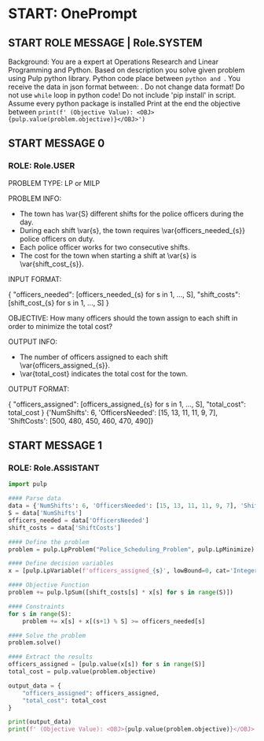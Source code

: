 # START: OnePrompt 
## START ROLE MESSAGE | Role.SYSTEM 
Background: You are a expert at Operations Research and Linear Programming and Python. Based on description you solve given problem using Pulp python library. Python code place between ```python and ```. You receive the data in json format between: <DATA></DATA>. Do not change data format! Do not use `while` loop in python code! Do not include 'pip install' in script. Assume every python package is installed Print at the end the objective between <OBJ></OBJ> `print(f' (Objective Value): <OBJ>{pulp.value(problem.objective)}</OBJ>')`  
## START MESSAGE 0 
### ROLE: Role.USER
<DESCRIPTION>
PROBLEM TYPE: LP or MILP

PROBLEM INFO:

- The town has \var{S} different shifts for the police officers during the day.
- During each shift \var{s}, the town requires \var{officers_needed_{s}} police officers on duty.
- Each police officer works for two consecutive shifts.
- The cost for the town when starting a shift at \var{s} is \var{shift_cost_{s}}.

INPUT FORMAT: 

{
    "officers_needed": [officers_needed_{s} for s in 1, ..., S],
    "shift_costs": [shift_cost_{s} for s in 1, ..., S]
}

OBJECTIVE: How many officers should the town assign to each shift in order to minimize the total cost?

OUTPUT INFO:

- The number of officers assigned to each shift \var{officers_assigned_{s}}.
- \var{total_cost} indicates the total cost for the town.

OUTPUT FORMAT:

{
    "officers_assigned": [officers_assigned_{s} for s in 1, ..., S],
    "total_cost": total_cost
}
</DESCRIPTION>
<DATA>
{'NumShifts': 6, 'OfficersNeeded': [15, 13, 11, 11, 9, 7], 'ShiftCosts': [500, 480, 450, 460, 470, 490]}</DATA>


## START MESSAGE 1 
### ROLE: Role.ASSISTANT
```python
import pulp

#### Parse data
data = {'NumShifts': 6, 'OfficersNeeded': [15, 13, 11, 11, 9, 7], 'ShiftCosts': [500, 480, 450, 460, 470, 490]}
S = data['NumShifts']
officers_needed = data['OfficersNeeded']
shift_costs = data['ShiftCosts']

#### Define the problem
problem = pulp.LpProblem("Police_Scheduling_Problem", pulp.LpMinimize)

#### Define decision variables
x = [pulp.LpVariable(f'officers_assigned_{s}', lowBound=0, cat='Integer') for s in range(S)]

#### Objective Function
problem += pulp.lpSum([shift_costs[s] * x[s] for s in range(S)])

#### Constraints
for s in range(S):
    problem += x[s] + x[(s+1) % S] >= officers_needed[s]

#### Solve the problem
problem.solve()

#### Extract the results
officers_assigned = [pulp.value(x[s]) for s in range(S)]
total_cost = pulp.value(problem.objective)

output_data = {
    "officers_assigned": officers_assigned,
    "total_cost": total_cost
}

print(output_data)
print(f' (Objective Value): <OBJ>{pulp.value(problem.objective)}</OBJ>')
```

